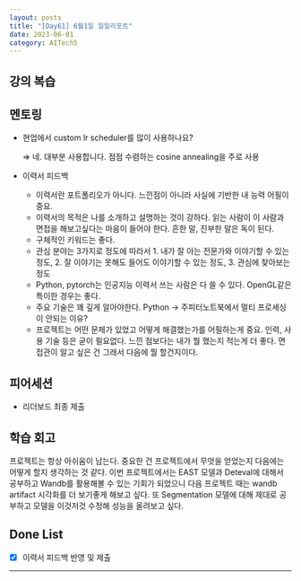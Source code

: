 ```yaml
---
layout: posts
title: "[Day61] 6월1일 일일리포트"
date: 2023-06-01
category: AITech5
---
```


## 강의 복습

## 멘토링

- 현업에서 custom lr scheduler를 많이 사용하나요?
    
    ⇒ 네. 대부분 사용합니다. 점점 수렴하는 cosine annealing을 주로 사용
    
- 이력서 피드백
    - 이력서란 포트폴리오가 아니다. 느낀점이 아니라 사실에 기반한 내 능력 어필이 중요.
    - 이력서의 목적은 나를 소개하고 설명하는 것이 강하다. 읽는 사람이 이 사람과 면접을 해보고싶다는 마음이 들어야 한다. 흔한 말, 진부한 말은 독이 된다.
    - 구체적인 키워드는 좋다.
    - 관심 분야는 3가지로 정도에 따라서 1. 내가 잘 아는 전문가와 이야기할 수 있는 정도, 2. 잘 이야기는 못해도 들어도 이야기할 수 있는 정도, 3. 관심에 찾아보는 정도
    - Python, pytorch는 인공지능 이력서 쓰는 사람은 다 쓸 수 있다. OpenGL같은 특이한 경우는 좋다.
    - 주요 기술은 꽤 깊게 알아야한다. Python → 주피터노트북에서 멀티 프로세싱이 안되는 이유?
    - 프로젝트는 어떤 문제가 있었고 어떻게 해결했는가를 어필하는게 중요. 인력, 사용 기술 등은 굳이 필요없다. 느낀 점보다는 내가 뭘 했는지 적는게 더 좋다. 면접관이 알고 싶은 건 그래서 다음에 뭘 할건지이다.

## 피어세션

- 리더보드 최종 제출

## 학습 회고

프로젝트는 항상 아쉬움이 남는다. 중요한 건 프로젝트에서 무엇을 얻었는지 다음에는 어떻게 할지 생각하는 것 같다. 이번 프로젝트에서는 EAST 모델과 Deteval에 대해서 공부하고 Wandb를 활용해볼 수 있는 기회가 되었으니 다음 프로젝트 때는 wandb artifact 시각화를 더 보기좋게 해보고 싶다. 또 Segmentation 모델에 대해 제대로 공부하고 모델을 이것저것 수정해 성능을 올려보고 싶다.

## Done List

- [x]  이력서 피드백 반영 및 제출
    
---
